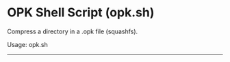 # OPK Shell Script (opk.sh)

Compress a directory in a .opk file (squashfs).

Usage:
       opk.sh <directory>

---
